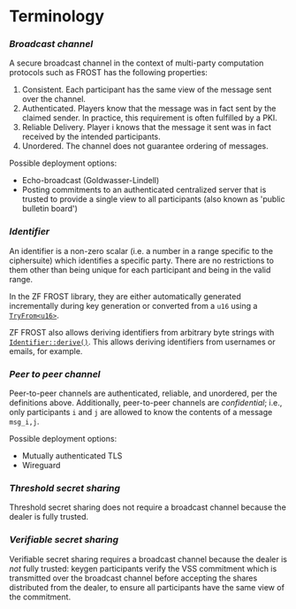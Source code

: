 # Terminology

### _Broadcast channel_

A secure broadcast channel in the context of multi-party computation protocols
such as FROST has the following properties:

1. Consistent. Each participant has the same view of the message sent over the channel.
2. Authenticated. Players know that the message was in fact sent by the claimed sender. In practice, this
requirement is often fulfilled by a PKI.
3. Reliable Delivery. Player i knows that the message it sent was in fact received by the intended participants.
4. Unordered. The channel does not guarantee ordering of messages.

Possible deployment options:
- Echo-broadcast (Goldwasser-Lindell)
- Posting commitments to an authenticated centralized server that is trusted to
  provide a single view to all participants (also known as 'public bulletin board')

### _Identifier_

An identifier is a non-zero scalar (i.e. a number in a range specific to the
ciphersuite) which identifies a specific party. There are no restrictions to
them other than being unique for each participant and being in the valid range.

In the ZF FROST library, they are either automatically generated incrementally
during key generation or converted from a `u16` using a
[`TryFrom<u16>`](https://docs.rs/frost-core/latest/frost_core/frost/struct.Identifier.html#impl-TryFrom%3Cu16%3E-for-Identifier%3CC%3E).

ZF FROST also allows deriving identifiers from arbitrary byte strings with
[`Identifier::derive()`](https://docs.rs/frost-core/latest/frost_core/frost/struct.Identifier.html#method.derive).
This allows deriving identifiers from usernames or emails, for example.

### _Peer to peer channel_

Peer-to-peer channels are authenticated, reliable, and unordered, per the
definitions above. Additionally, peer-to-peer channels are _confidential_; i.e.,
only participants `i` and `j` are allowed to know the contents of
a message `msg_i,j`.

Possible deployment options:
- Mutually authenticated TLS
- Wireguard

### _Threshold secret sharing_

Threshold secret sharing does not require a broadcast channel because the dealer is fully trusted.

### _Verifiable secret sharing_

Verifiable secret sharing requires a broadcast channel because the dealer is
_not_ fully trusted: keygen participants verify the VSS commitment which is
transmitted over the broadcast channel before accepting the shares distributed
from the dealer, to ensure all participants have the same view of the commitment.


